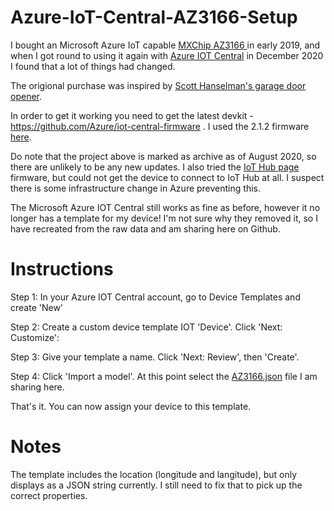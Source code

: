# Azure-IoT-Central-AZ3166-Setup

I bought an Microsoft Azure IoT capable <A HREF="https://en.mxchip.com/az3166"> MXChip AZ3166 </A> in early 2019, and when I got round to using it again with <A HREF="https://azure.microsoft.com/en-au/services/iot-central/">Azure IOT Central</A> in December 2020 I found that a lot of things had changed.

The origional purchase was inspired by <A href="https://www.hanselman.com/blog/did-i-leave-the-garage-door-open-a-nocode-project-with-azure-iot-central-and-the-mxchip-devkit" >Scott Hanselman's garage door opener</A>.

In order to get it working you need to get the latest devkit - https://github.com/Azure/iot-central-firmware . I used the 2.1.2 firmware <A HREF="https://github.com/Azure/iot-central-firmware/releases/tag/mxchip-v2.1.2"> here</A>.

Do note that the project above is marked as archive as of August 2020, so there are unlikely to be any new updates. I also tried the <A HREF="https://github.com/microsoft/devkit-sdk/releases/">IoT Hub page</A> firmware, but could not get the device to connect to IoT Hub at all. I suspect there is some infrastructure change in Azure preventing this.

The Microsoft Azure IOT Central still works as fine as before, however it no longer has a template for my device! I'm not sure why they removed it, so I have recreated from the raw data and am sharing here on Github.

# Instructions

Step 1: In your Azure IOT Central account, go to Device Templates and create 'New'

Step 2: Create a custom device template IOT 'Device'. Click 'Next: Customize':

Step 3: Give your template a name. Click 'Next: Review', then 'Create'.

Step 4: Click 'Import a model'. At this point select the <A HREF="https://github.com/andrewwhitten/Azure-IoT-Central-AZ3166-Setup/blob/main/AZ3166.json" >AZ3166.json</A> file I am sharing here.


That's it. You can now assign your device to this template.

# Notes

The template includes the location (longitude and langitude), but only displays as a JSON string currently. I still need to fix that to pick up the correct properties.



